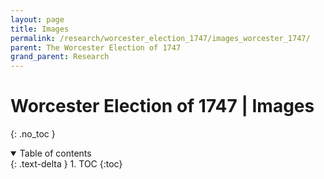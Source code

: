 ```yaml
---
layout: page
title: Images
permalink: /research/worcester_election_1747/images_worcester_1747/
parent: The Worcester Election of 1747
grand_parent: Research
---
```

# Worcester Election of 1747 | Images
{: .no_toc } 

<details open markdown="block">
  <summary>
    Table of contents
  </summary>
  {: .text-delta }
1. TOC
{:toc}
</details>